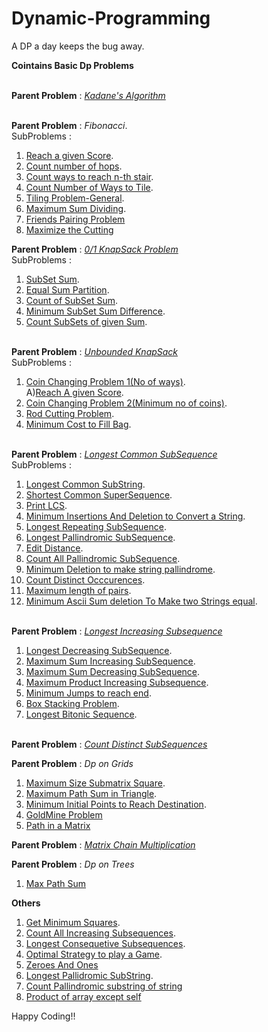 # Dynamic-Programming
A DP a day keeps the bug away.

**Cointains Basic Dp Problems**<br><br>

**Parent Problem** : [*Kadane's Algorithm*](https://github.com/skm2000/Dynamic-Programming/blob/master/Kadane.cpp)<br><br>

**Parent Problem** : *Fibonacci*.<br>
SubProblems :<br>
1) [Reach a given Score](https://github.com/skm2000/Dynamic-Programming/blob/master/Reach_a_given_score.cpp).<br>
2) [Count number of hops](https://github.com/skm2000/Dynamic-Programming/blob/master/Count_Number_of_hops.cpp).<br>
3) [Count ways to reach n-th stair](https://github.com/skm2000/Dynamic-Programming/blob/master/Count_ways_to_N'th_Stair.cpp).<br>
4) [Count Number of Ways to Tile](https://github.com/skm2000/Dynamic-Programming/blob/master/No_Of_Ways_To_Tile.cpp).<br>
5) [Tiling Problem-General](https://github.com/skm2000/Dynamic-Programming/blob/master/Tiling_Problem.cpp).<br>
6) [Maximum Sum Dividing](https://github.com/skm2000/Dynamic-Programming/blob/master/Maximum_Sum_Dividing_Recurssive.cpp).<br>
7) [Friends Pairing Problem](https://github.com/skm2000/Dynamic-Programming/blob/master/Friends_Pairing_Problem.cpp)<br>
8) [Maximize the Cutting](https://github.com/skm2000/Dynamic-Programming/blob/master/Maximize_the_cutting.cpp)<br>

**Parent Problem** : [*0/1 KnapSack Problem*](https://github.com/skm2000/Dynamic-Programming/blob/master/Knapsack_0_1.cpp)<br>
SubProblems :<br>
1) [SubSet Sum](https://github.com/skm2000/Dynamic-Programming/blob/master/SubsetSum.cpp).<br>
2) [Equal Sum Partition](https://github.com/skm2000/Dynamic-Programming/blob/master/Equal_Sum_Partition.cpp).<br>
3) [Count of SubSet Sum]().<br>
4) [Minimum SubSet Sum Difference](https://github.com/skm2000/Dynamic-Programming/blob/master/Minimum_Subset_Sum_Difference.cpp).<br>
5) [Count SubSets of given Sum](https://github.com/skm2000/Dynamic-Programming/blob/master/Count_Subsets_of_given_Sum.cpp).<br><br>

**Parent Problem** : [*Unbounded KnapSack*](https://github.com/skm2000/Dynamic-Programming/blob/master/Unbounded_Knapsack.cpp)<br>
SubProblems :<br>
1) [Coin Changing Problem 1(No of ways)](https://github.com/skm2000/Dynamic-Programming/blob/master/Coin_Changing_1.cpp).<br>
   A)[Reach A given Score](https://github.com/skm2000/Dynamic-Programming/blob/master/Reach_a_given_score.cpp).<br>
2) [Coin Changing Problem 2(Minimum no of coins)](https://github.com/skm2000/Dynamic-Programming/blob/master/Coin_Changing_2.cpp).<br>
3) [Rod Cutting Problem](https://github.com/skm2000/Dynamic-Programming/blob/master/Rod_Cutting.cpp).<br>
4) [Minimum Cost to Fill Bag](https://github.com/skm2000/Dynamic-Programming/blob/master/Minm_Cost_To_Fill_Bag.cpp).<br><br>

**Parent Problem** : [*Longest Common SubSequence*](https://github.com/skm2000/Dynamic-Programming/blob/master/Longest_Common_Subsequence.cpp)<br>
SubProblems :<br>
1) [Longest Common SubString](https://github.com/skm2000/Dynamic-Programming/blob/master/Longest_Common_Substring.cpp).<br>
2) [Shortest Common SuperSequence](https://github.com/skm2000/Dynamic-Programming/blob/master/Shortest_Common_Supersequence.cpp).<br>
3) [Print LCS](https://github.com/skm2000/Dynamic-Programming/blob/master/Print_Longest_Common_Subsequence.cpp).<br>
4) [Minimum Insertions And Deletion to Convert a String](https://github.com/skm2000/Dynamic-Programming/blob/master/Minm_Insertion_Deletion_Convert.cpp).<br>
5) [Longest Repeating SubSequence](https://github.com/skm2000/Dynamic-Programming/blob/master/Longest_Repeating_Subsequence.cpp).<br>
6) [Longest Pallindromic SubSequence](https://github.com/skm2000/Dynamic-Programming/blob/master/Longest_Pallindromic_Subsequence.cpp).<br>
7) [Edit Distance](https://github.com/skm2000/Dynamic-Programming/blob/master/Edit_Distance.cpp).<br>
8) [Count All Pallindromic SubSequence](https://github.com/skm2000/Dynamic-Programming/blob/master/Count_All_Pallindromic_Subsequence.cpp).<br>
9) [Minimum Deletion to make string pallindrome](https://github.com/skm2000/Dynamic-Programming/blob/master/Minm_Deletion_To_Make_Pallindrome.cpp).<br>
10) [Count Distinct Occcurences](https://github.com/skm2000/Dynamic-Programming/blob/master/Distinct_Occurences.cpp).<br>
11) [Maximum length of pairs](https://github.com/skm2000/Dynamic-Programming/blob/master/Maximum_length_of_pairs.cpp).<br>
12) [Minimum Ascii Sum deletion To Make two Strings equal](https://github.com/skm2000/Dynamic-Programming/blob/master/Minimum_Ascii_Sum_deletion_To_Make_two_Strings_equal.cpp).<br><br>

**Parent Problem** : [*Longest Increasing Subsequence*](https://github.com/skm2000/Dynamic-Programming/blob/master/Longest_Increasing_Subsequence.cpp)<br>
1) [Longest Decreasing SubSequence](https://github.com/skm2000/Dynamic-Programming/blob/master/Longest_Decreasing_Subsequence.cpp).<br>
2) [Maximum Sum Increasing SubSequence](https://github.com/skm2000/Dynamic-Programming/blob/master/Maximum_Sum_Increasing_Subsequence.cpp).<br>
3) [Maximum Sum Decreasing SubSequence](https://github.com/skm2000/Dynamic-Programming/blob/master/Maximum_Sum_Decreasing_Subsequence.cpp).<br>
4) [Maximum Product Increasing Subsequence](https://github.com/skm2000/Dynamic-Programming/blob/master/Maximum_Product_Increasing_Subsequence.cpp).<br>
5) [Minimum Jumps to reach end](https://github.com/skm2000/Dynamic-Programming/blob/master/Minimum_Jumps_To_Reach_End.cpp).<br>
6) [Box Stacking Problem](https://github.com/skm2000/Dynamic-Programming/blob/master/Box_Stacking_Problem.cpp).<br>
7) [Longest Bitonic Sequence](https://github.com/skm2000/Dynamic-Programming/blob/master/BitonicSequence.cpp).<br><br>

**Parent Problem** : [*Count Distinct SubSequences*](https://github.com/skm2000/Dynamic-Programming/blob/master/Count_Distinct_Subsequences.cpp)<br>

**Parent Problem** : *Dp on Grids*<br>
1) [Maximum Size Submatrix Square](https://github.com/skm2000/Dynamic-Programming/blob/master/Maximum_Size_Submatrix_Square.cpp).<br>
2) [Maximum Path Sum in Triangle](https://github.com/skm2000/Dynamic-Programming/blob/master/Max_Path_Sum_in_Triangle.cpp).<br>
3) [Minimum Initial Points to Reach Destination](https://github.com/skm2000/Dynamic-Programming/blob/master/Minimum_Initial_Points_To_Reach_Destinaion.cpp).<br>
4) [GoldMine Problem](https://github.com/skm2000/Dynamic-Programming/blob/master/GoldMine_Problem.cpp)<br>
5) [Path in a Matrix](https://github.com/skm2000/Dynamic-Programming/blob/master/Max_path_sum.cpp)<br>

**Parent Problem** : [*Matrix Chain Multiplication*](https://github.com/skm2000/Dynamic-Programming/blob/master/Matrix_Chain_Multiplication.cpp)<br>

**Parent Problem** : *Dp on Trees*<br>
1) [Max Path Sum](https://github.com/skm2000/Dynamic-Programming/blob/master/Max_path_sum.cpp)

**Others**
1) [Get Minimum Squares](https://github.com/skm2000/Dynamic-Programming/blob/master/Get_Minimum_Squares.cpp).<br>
2) [Count All Increasing Subsequences](https://github.com/skm2000/Dynamic-Programming/blob/master/Count_All_Increasing_Subsequences.cpp).<br>
3) [Longest Consequetive Subsequences](https://github.com/skm2000/Dynamic-Programming/blob/master/Longest_Consequetive_Subsequence.cpp).<br>
4) [Optimal Strategy to play a Game](https://github.com/skm2000/Dynamic-Programming/blob/master/Optimal_Strategy_To_Play_A_Game.cpp).<br>
5) [Zeroes And Ones](https://github.com/skm2000/Dynamic-Programming/blob/master/zerosAndOnes.cpp)
6) [Longest Pallidromic SubString](https://github.com/skm2000/Dynamic-Programming/blob/master/Longest_Pallindromic_Substring.cpp).<br>
7) [Count Pallindromic substring of string](https://github.com/skm2000/Dynamic-Programming/blob/master/Count_Pallindromic_SubString_Of_String_gfg.cpp)<br>
8) [Product of array except self](https://github.com/skm2000/Dynamic-Programming/blob/master/Count_Pallindromic_SubString_Of_String_gfg.cpp)<br>

Happy Coding!!




